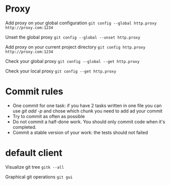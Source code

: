 # Proxy

Add proxy on your global configuration
`git config --global http.proxy http://proxy.com:1234`

Unset the global proxy
`git config --global --unset http.proxy`

Add proxy on your current project directory
`git config http.proxy http://proxy.com:1234`

Check your global proxy
`git config --global --get http.proxy`

Check your local proxy
`git config --get http.proxy`

# Commit rules

- One commit for one task: if you have 2 tasks written in one file you can use *git add -p* and chose which chunk you need to add ad your commit
- Try to commit as often as possible
- Do not commit a half-done work. You should only commit code when it's completed.
- Commit a stable version of your work: the tests should not failed

# default client

Visualize git tree
`gitk --all`

Graphical git operations
`git gui`